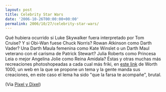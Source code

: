 ```yaml
---
layout: post
title: Celebrity Star Wars
date: '2006-10-26T00:00:00+00:00'
permalink: 2006/10/27/celebrity-star-wars/
---
```

<a href="http://www.worth1000.com/cache/contest/contestcache.asp?contest_id=12447"><img style="float:right; margin:0 0 10px 10px;cursor:pointer; cursor:hand;" src="http://photos1.blogger.com/blogger2/4553/2422/320/Imagen%201.3.jpg" border="0" alt="" /></a>Qué hubiera ocurrido si Luke Skywalker fuera interpretado por Tom Cruise? Y si Obi-Wan fuese Chuck Norris? Rowan Atkinson como Darth Vader? Una Darth Maula femenina como Kate Winslet o un Darth Maul veterano con el carisma de Patrick Stewart? Julia Roberts como Princesa Leia o mejor Angelina Jolie como Reina Amidala? Éstas y otras muchas más recreaciones photoshopeadas a cada cual más friki, en <a href="http://www.worth1000.com/cache/contest/contestcache.asp?contest_id=12447">este link</a> de Worth 1000, un web en la que se propone un tema y la gente manda sus creaciones, en este caso el lema ha sido "que la farsa te acompañe", brutal.

(Vía <a href="http://www.pixelydixel.com/2006/10/celebrity-star-wars.html">Pixel y Dixel</a>)

